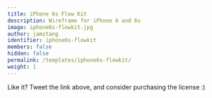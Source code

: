 ```yaml
---
title: iPhone 6s Flow Kit
description: Wireframe for iPhone 6 and 6s
image: iphone6s-flowkit.jpg
author: jamztang
identifier: iphone6s-flowkit
members: false
hidden: false
permalink: /templates/iphone6s-flowkit/
weight: 1
---
```


Like it? Tweet the link above, and consider purchasing the license :)